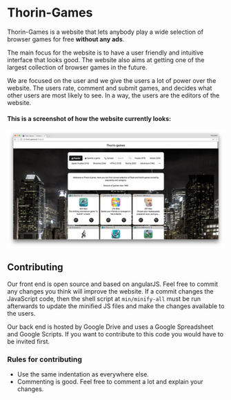 # Thorin-Games
Thorin-Games is a website that lets anybody play a wide selection of browser games for free **without any ads**.

The main focus for the website is to have a user friendly and intuitive interface that looks good. The website also aims at getting one of the largest collection of browser games in the future.

We are focused on the user and we give the users a lot of power over the website. The users rate, comment and submit games, and decides what other users are most likely to see. In a way, the users are the editors of the website.

#### This is a screenshot of how the website currently looks:
![alt text](src/img/screenshot.png?raw=true "Screenshot")

## Contributing
Our front end is open source and based on angularJS. Feel free to commit any changes you think will improve the website. If a commit changes the JavaScript code, then the shell script at `min/minify-all` must be run afterwards to update the minified JS files and make the changes available to the users.

Our back end is hosted by Google Drive and uses a Google Spreadsheet and Google Scripts. If you want to contribute to this code you would have to be invited first.

### Rules for contributing
- Use the same indentation as everywhere else.
- Commenting is good. Feel free to comment a lot and explain your changes.
